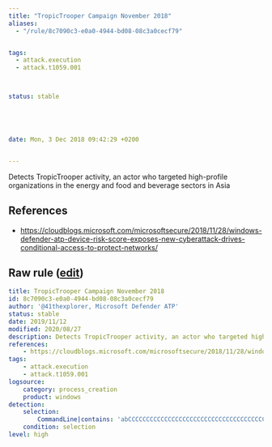 ```yaml
---
title: "TropicTrooper Campaign November 2018"
aliases:
  - "/rule/8c7090c3-e0a0-4944-bd08-08c3a0cecf79"


tags:
  - attack.execution
  - attack.t1059.001



status: stable





date: Mon, 3 Dec 2018 09:42:29 +0200


---
```


Detects TropicTrooper activity, an actor who targeted high-profile organizations in the energy and food and beverage sectors in Asia

<!--more-->




## References

* https://cloudblogs.microsoft.com/microsoftsecure/2018/11/28/windows-defender-atp-device-risk-score-exposes-new-cyberattack-drives-conditional-access-to-protect-networks/


## Raw rule ([edit](https://github.com/SigmaHQ/sigma/edit/master/rules/windows/process_creation/proc_creation_win_apt_tropictrooper.yml))
```yaml
title: TropicTrooper Campaign November 2018
id: 8c7090c3-e0a0-4944-bd08-08c3a0cecf79
author: '@41thexplorer, Microsoft Defender ATP'
status: stable
date: 2019/11/12
modified: 2020/08/27
description: Detects TropicTrooper activity, an actor who targeted high-profile organizations in the energy and food and beverage sectors in Asia
references:
    - https://cloudblogs.microsoft.com/microsoftsecure/2018/11/28/windows-defender-atp-device-risk-score-exposes-new-cyberattack-drives-conditional-access-to-protect-networks/
tags:
    - attack.execution
    - attack.t1059.001
logsource:
    category: process_creation
    product: windows
detection:
    selection:
        CommandLine|contains: 'abCCCCCCCCCCCCCCCCCCCCCCCCCCCCCCCCCCCCCCCCCCCCCCc'
    condition: selection
level: high

```
